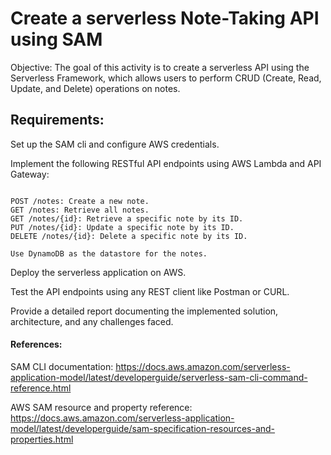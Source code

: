 # Create a serverless Note-Taking API using SAM

Objective: The goal of this activity is to create a serverless API using the Serverless Framework, which allows users to perform CRUD (Create, Read, Update, and Delete) operations on notes.

## Requirements:

Set up the SAM cli and configure AWS credentials.


Implement the following RESTful API endpoints using AWS Lambda and API Gateway:

```

POST /notes: Create a new note.
GET /notes: Retrieve all notes.
GET /notes/{id}: Retrieve a specific note by its ID.
PUT /notes/{id}: Update a specific note by its ID.
DELETE /notes/{id}: Delete a specific note by its ID.

Use DynamoDB as the datastore for the notes.
```
Deploy the serverless application on AWS.

Test the API endpoints using any REST client like Postman or CURL.

Provide a detailed report documenting the implemented solution, architecture, and any challenges faced.



#### References:
SAM CLI documentation: https://docs.aws.amazon.com/serverless-application-model/latest/developerguide/serverless-sam-cli-command-reference.html

AWS SAM resource and property reference: https://docs.aws.amazon.com/serverless-application-model/latest/developerguide/sam-specification-resources-and-properties.html